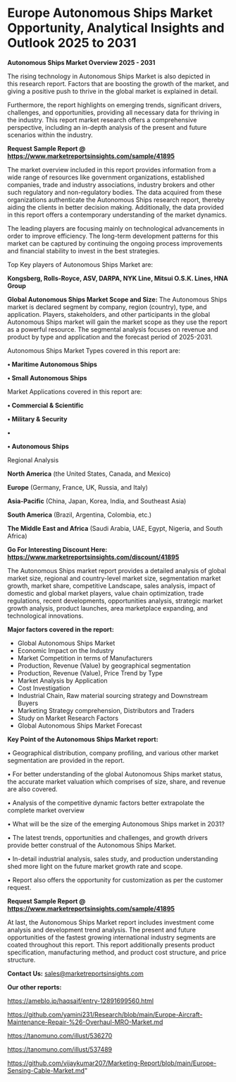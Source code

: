 # Europe Autonomous Ships Market Opportunity, Analytical Insights and Outlook 2025 to 2031

<Strong> Autonomous Ships Market Overview 2025 - 2031</strong>

The rising technology in Autonomous Ships Market is also depicted in this research report. Factors that are boosting the growth of the market, and giving a positive push to thrive in the global market is explained in detail.

Furthermore, the report highlights on emerging trends, significant drivers, challenges, and opportunities, providing all necessary data for thriving in the industry. This report market research offers a comprehensive perspective, including an in-depth analysis of the present and future scenarios within the industry.

<strong>Request Sample Report @ <a href=https://www.marketreportsinsights.com/sample/41895>https://www.marketreportsinsights.com/sample/41895</a></strong>

The market overview included in this report provides information from a wide range of resources like government organizations, established companies, trade and industry associations, industry brokers and other such regulatory and non-regulatory bodies. The data acquired from these organizations authenticate the Autonomous Ships research report, thereby aiding the clients in better decision making. Additionally, the data provided in this report offers a contemporary understanding of the market dynamics.

The leading players are focusing mainly on technological advancements in order to improve efficiency. The long-term development patterns for this market can be captured by continuing the ongoing process improvements and financial stability to invest in the best strategies.

Top Key players of Autonomous Ships Market are:

<strong>Kongsberg, Rolls-Royce, ASV, DARPA, NYK Line, Mitsui O.S.K. Lines, HNA Group</strong>

<strong><b>Global Autonomous Ships Market Scope and Size:</b></strong>
The Autonomous Ships market is declared segment by company, region (country), type, and application. Players, stakeholders, and other participants in the global Autonomous Ships market will gain the market scope as they use the report as a powerful resource. The segmental analysis focuses on revenue and product by type and application and the forecast period of 2025-2031.

Autonomous Ships Market Types covered in this report are:

<strong>•  Maritime Autonomous Ships

•  Small Autonomous Ships</strong>

Market Applications covered in this report are:

<strong>•  Commercial & Scientific

•  Military & Security

•  

•  Autonomous Ships</strong> 

Regional Analysis

<strong>North America</strong> (the United States, Canada, and Mexico)

<strong>Europe</strong> (Germany, France, UK, Russia, and Italy)

<strong>Asia-Pacific</strong> (China, Japan, Korea, India, and Southeast Asia)

<strong>South America</strong> (Brazil, Argentina, Colombia, etc.)

<strong>The Middle East and Africa</strong> (Saudi Arabia, UAE, Egypt, Nigeria, and South Africa)

<strong>Go For Interesting Discount Here: <a href=https://www.marketreportsinsights.com/discount/41895>https://www.marketreportsinsights.com/discount/41895</a></strong>

The Autonomous Ships market report provides a detailed analysis of global market size, regional and country-level market size, segmentation market growth, market share, competitive Landscape, sales analysis, impact of domestic and global market players, value chain optimization, trade regulations, recent developments, opportunities analysis, strategic market growth analysis, product launches, area marketplace expanding, and technological innovations.

<strong><b>Major factors covered in the report:</b></strong>
<ul>
  <li>Global Autonomous Ships Market </li>
  <li>Economic Impact on the Industry</li>
  <li>Market Competition in terms of Manufacturers</li>
  <li>Production, Revenue (Value) by geographical segmentation</li>
  <li>Production, Revenue (Value), Price Trend by Type</li>
  <li>Market Analysis by Application</li>
  <li>Cost Investigation</li>
  <li>Industrial Chain, Raw material sourcing strategy and Downstream Buyers</li>
  <li>Marketing Strategy comprehension, Distributors and Traders</li>
  <li>Study on Market Research Factors</li>
  <li>Global Autonomous Ships Market Forecast</li>
</ul>

<strong><b>Key Point of the Autonomous Ships Market report:</b></strong>

• Geographical distribution, company profiling, and various other market segmentation are provided in the report.

• For better understanding of the global Autonomous Ships market status, the accurate market valuation which comprises of size, share, and revenue are also covered.

• Analysis of the competitive dynamic factors better extrapolate the complete market overview

• What will be the size of the emerging Autonomous Ships market in 2031?

• The latest trends, opportunities and challenges, and growth drivers provide better construal of the Autonomous Ships Market.

• In-detail industrial analysis, sales study, and production understanding shed more light on the future market growth rate and scope.

• Report also offers the opportunity for customization as per the customer request.

<strong>Request Sample Report @ <a href=https://www.marketreportsinsights.com/sample/41895>https://www.marketreportsinsights.com/sample/41895</a></strong>

At last, the Autonomous Ships Market report includes investment come analysis and development trend analysis. The present and future opportunities of the fastest growing international industry segments are coated throughout this report. This report additionally presents product specification, manufacturing method, and product cost structure, and price structure.

<strong>Contact Us:</strong>
sales@marketreportsinsights.com

<strong>Our other reports:</strong>

<a href=https://ameblo.jp/haqsaif/entry-12891699560.html>https://ameblo.jp/haqsaif/entry-12891699560.html</a>

<a href=https://github.com/yamini231/Research/blob/main/Europe-Aircraft-Maintenance-Repair-%26-Overhaul-MRO-Market.md>https://github.com/yamini231/Research/blob/main/Europe-Aircraft-Maintenance-Repair-%26-Overhaul-MRO-Market.md</a>

<a href=https://tanomuno.com/illust/536270>https://tanomuno.com/illust/536270</a>

<a href=https://tanomuno.com/illust/537489>https://tanomuno.com/illust/537489</a>

<a href=https://github.com/vijaykumar207/Marketing-Report/blob/main/Europe-Sensing-Cable-Market.md>https://github.com/vijaykumar207/Marketing-Report/blob/main/Europe-Sensing-Cable-Market.md</a>"
